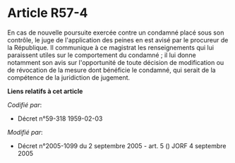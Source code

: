 # Article R57-4

En cas de nouvelle poursuite exercée contre un condamné placé sous son contrôle, le juge de l'application des peines en est
avisé par le procureur de la République. Il communique à ce magistrat les renseignements qui lui paraissent utiles sur le
comportement du condamné ; il lui donne notamment son avis sur l'opportunité de toute décision de modification ou de
révocation de la mesure dont bénéficie le condamné, qui serait de la compétence de la juridiction de jugement.

**Liens relatifs à cet article**

_Codifié par_:

  - Décret n°59-318 1959-02-03

_Modifié par_:

  - Décret n°2005-1099 du 2 septembre 2005 - art. 5 () JORF 4 septembre 2005
